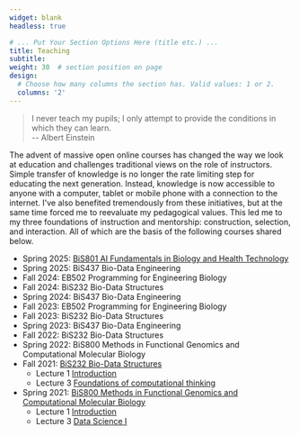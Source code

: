 ```yaml
---
widget: blank
headless: true

# ... Put Your Section Options Here (title etc.) ...
title: Teaching
subtitle:
weight: 30  # section position on page
design:
  # Choose how many columns the section has. Valid values: 1 or 2.
  columns: '2'
---
```


> I never teach my pupils; I only attempt to provide the conditions in which they can learn.  
-- Albert Einstein

The advent of massive open online courses has changed the way we look at education and challenges traditional views on the role of instructors. Simple transfer of knowledge is no longer the rate limiting step for educating the next generation. Instead, knowledge is now accessible to anyone with a computer, tablet or mobile phone with a connection to the internet. I've also benefited tremendously from these initiatives, but at the same time forced me to reevaluate my pedagogical values. This led me to my three foundations of instruction and mentorship: construction, selection, and interaction. All of which are the basis of the following courses shared below.

- Spring 2025: [BiS801 AI Fundamentals in Biology and Health Technology](https://online.kaist.ac.kr/courses/67eb75b8f2b9c3c8e90faba8)
- Spring 2025: BiS437 Bio-Data Engineering
- Fall 2024: EB502 Programming for Engineering Biology
- Fall 2024: BiS232 Bio-Data Structures
- Spring 2024: BiS437 Bio-Data Engineering
- Fall 2023: EB502 Programming for Engineering Biology
- Fall 2023: BiS232 Bio-Data Structures
- Spring 2023: BiS437 Bio-Data Engineering
- Fall 2022: BiS232 Bio-Data Structures
- Spring 2022: BiS800 Methods in Functional Genomics and Computational Molecular Biology
- Fall 2021: [BiS232 Bio-Data Structures](/doc/2021_Fall_BiS232_Syllabus.pdf)
  - Lecture 1 [Introduction](/doc/BiS232_Lecture1_Introduction.pdf)
  - Lecture 3 [Foundations of computational thinking](/doc/BiS232_Lecture3_Foundations_of_Computational_Thinking.pdf)
- Spring 2021: [BiS800 Methods in Functional Genomics and Computational Molecular Biology](/doc/2021_Spring_BiS800_Methods_Syllabus.pdf)
  - Lecture 1 [Introduction](/doc/BiS800_Lecture1_Introduction.pdf)
  - Lecture 3 [Data Science I](/doc/BiS800_Lecture3_Data_Science_I.pdf)

